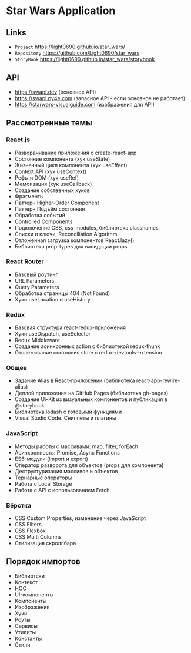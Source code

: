 # Star Wars Application


## Links
- `Project`  https://light0690.github.io/star_wars/
- `Repository`  https://github.com/Light0690/star_wars
- `StoryBook`  https://light0690.github.io/star_wars/storybook

## API
- https://swapi.dev (основное API)
- https://swapi.py4e.com (запасное API - если основное не работает)
- https://starwars-visualguide.com (изображения для API)

## Рассмотренные темы

### React.js

- Разворачивание приложения с create-react-app
- Состояние компонента (хук useState)
- Жизненный цикл компонента (хук useEffect)
- Context API (хук useContext)
- Рефы и DOM (хук useRef)
- Мемоизация (хук useCallback)
- Создание собственных хуков
- Фрагменты
- Паттерн Higher-Order Component
- Паттерн Подъём состояния
- Обработка событий
- Controlled Components
- Подключение CSS, css-modules, библиотека classnames
- Списки и ключи, Reconciliation Algorithm
- Отложенная загрузка компонентов React.lazy()
- Библиотека prop-types для валидации props

### React Router

- Базовый роутинг
- URL Parameters
- Query Parameters
- Обработка страницы 404 (Not Found)
- Хуки useLocation и useHistory

### Redux

- Базовая структура react-redux-приложения
- Хуки useDispatch, useSelector
- Redux Middleware
- Создание асинхронных action с библиотекой redux-thunk
- Отслеживание состояния store с redux-devtools-extension

### Общее 

- Задание Alias в React-приложении (библиотека react-app-rewire-alias)
- Деплой приложения на GitHub Pages (библиотека gh-pages)
- Создание Ui-Kit из визуальных компонентов и публикация в @storybook
- Библиотека lodash с готовыми функциями
- Visual Studio Code. Сниппеты и плагины

### JavaScript

- Методы работы с массивами: map, filter, forEach
- Асинхронность: Promise, Async Functions
- ES6-модули (import и export)
- Оператор разворота для объектов (props для компонента)
- Деструктуризация массивов и объектов
- Тернарные операторы
- Работа с Local Storage
- Работа с API с использованием Fetch

### Вёрстка

- CSS Custom Properties, изменение через JavaScript
- CSS Filters
- CSS Flexbox
- CSS Multi Columns
- Стилизация скроллбара

## Порядок импортов

- Библиотеки
- Контекст
- HOC
- UI-компоненты
- Компоненты
- Изображения
- Хуки
- Роуты
- Сервисы
- Утилиты
- Константы
- Стили